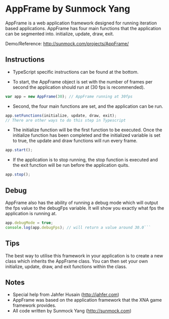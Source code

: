 # AppFrame by Sunmock Yang

AppFrame is a web application framework designed for running
iteration based applications. AppFrame has four main functions that
the application can be segmented into. initialize, update, draw, exit.

Demo/Reference: http://sunmock.com/projects/AppFrame/

## Instructions
* TypeScript specific instructions can be found at the bottom.

- To start, the AppFrame object is set with the number of frames
per second the application should run at (30 fps is recommended).

```javascript
var app = new AppFrame(30); // AppFrame running at 30fps
```

- Second, the four main functions are set, and the application can
be run.

```javascript
app.setFunctions(initialize, update, draw, exit);
// There are other ways to do this step in Typescript
```

- The initialize function will be the first function to be executed.
Once the initialize function has been completed and the initialized
variable is set to true, the update and draw functions will run
every frame.

```javascript
app.start();
```

- If the application is to stop running, the stop function is
executed and the exit function will be run before the application
quits.

```javascript
app.stop();
```

## Debug
AppFrame also has the ability of running a debug mode which will output
the fps value to the debugFps variable. It will show you exactly what fps
the application is running at.

```javascript
app.debugMode = true;
console.log(app.debugFps); // will return a value around 30.0```
```

## Tips
The best way to utilise this framework in your application is to create
a new class which inherits the AppFrame class. You can then set your
own initialize, update, draw, and exit functions within the class.

## Notes
- Special help from Jahfer Husain (http://jahfer.com)
- AppFrame was based on the application framework that the XNA game
framework provides.
- All code written by Sunmock Yang (http://sunmock.com)
